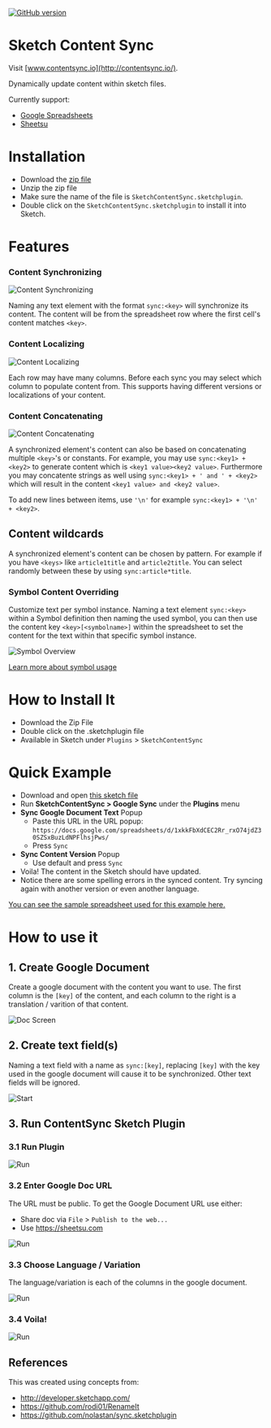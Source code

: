 [![GitHub version](https://badge.fury.io/gh/contentsync%2FSketchContentSync.sketchplugin.svg)](https://badge.fury.io/gh/contentsync%2FSketchContentSync.sketchplugin)

# Sketch Content Sync

Visit [www.contentsync.io](http://contentsync.io/).

Dynamically update content within sketch files.

Currently support:

+ [Google Spreadsheets](https://docs.google.com)
+ [Sheetsu](https://sheetsu.com)

# Installation

+ Download the [zip file](https://github.com/ideo/SketchContentSync.sketchplugin/releases/download/v0.3.1/SketchContentSync.sketchplugin.zip)
+ Unzip the zip file
+ Make sure the name of the file is `SketchContentSync.sketchplugin`.
+ Double click on the `SketchContentSync.sketchplugin` to install it into Sketch.

# Features

### Content Synchronizing

![Content Synchronizing](./docs/feature_syncvar.png)

Naming any text element with the format `sync:<key>` will synchronize its content. The content will be from the spreadsheet row where the first cell's content matches `<key>`.

### Content Localizing

![Content Localizing](./docs/feature_contentversion.png)

Each row may have many columns. Before each sync you may select which column to populate content from. This supports having different versions or localizations of your content.

### Content Concatenating

![Content Concatenating](./docs/feature_concat.png)

A synchronized element's content can also be based on concatenating multiple `<key>`'s or constants. For example, you may use `sync:<key1> + <key2>` to generate content which is `<key1 value><key2 value>`. Furthermore you may concatente strings as well using `sync:<key1> + ' and ' + <key2>` which will result in the content `<key1 value> and <key2 value>`.

To add new lines between items, use `'\n'` for example `sync:<key1> + '\n' + <key2>`.

## Content wildcards

A synchronized element's content can be chosen by pattern. For example
if you have `<keys>` like `article1title` and `article2title`. You can
select randomly between these by using `sync:article*title`. 

### Symbol Content Overriding

Customize text per symbol instance. Naming a text element `sync:<key>` within a Symbol definition then naming the used symbol, you can then use the content key `<key>[<symbolname>]` within the spreadsheet to set the content for the text within that specific symbol instance.

![Symbol Overview](./docs/feature_symbol.png)

[Learn more about symbol usage](./docs/symbols.md)


# How to Install It

+ Download the Zip File
+ Double click on the .sketchplugin file
+ Available in Sketch under `Plugins` > `SketchContentSync`


# Quick Example

+ Download and open [this sketch file](./examples/simpleexample.sketch)
+ Run **SketchContentSync > Google Sync** under the **Plugins** menu
+ **Sync Google Document Text** Popup
  + Paste this URL in the URL popup: `https://docs.google.com/spreadsheets/d/1xkkFbXdCEC2Rr_rxO74jdZ30SZSxBuzLdNPFlhsjPws/`
  + Press `Sync`
+ **Sync Content Version** Popup
  + Use default and press `Sync`
+ Voila! The content in the Sketch should have updated.
+ Notice there are some spelling errors in the synced content. Try syncing again with another version or even another language.

[You can see the sample spreadsheet used for this example here.](https://docs.google.com/spreadsheets/d/1xkkFbXdCEC2Rr_rxO74jdZ30SZSxBuzLdNPFlhsjPws/edit?usp=sharing)


# How to use it

## 1. Create Google Document

Create a google document with the content you want to use. The first column is the `[key]` of the content, and each column to the right is a translation / varition of that content.

![Doc Screen](./docs/doc_screen.png)

## 2. Create text field(s)

Naming a text field with a name as `sync:[key]`, replacing `[key]` with the key used in the google document will cause it to be synchronized. Other text fields will be ignored.

![Start](./docs/start.png)


## 3. Run ContentSync Sketch Plugin

### 3.1 Run Plugin

![Run](./docs/run.png)

### 3.2 Enter Google Doc URL

The URL must be public. To get the Google Document URL use either:

+ Share doc via `File` > `Publish to the web...`
+ Use https://sheetsu.com

![Run](./docs/google_path.png)

### 3.3 Choose Language / Variation

The language/variation is each of the columns in the google document.

![Run](./docs/variant.png)

### 3.4 Voila!

![Run](./docs/result.png)


## References

This was created using concepts from:

+ http://developer.sketchapp.com/
+ https://github.com/rodi01/RenameIt
+ https://github.com/nolastan/sync.sketchplugin
